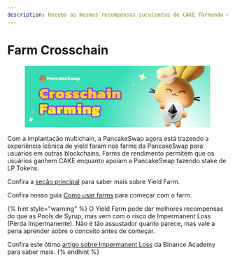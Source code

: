 ```yaml
---
description: Receba as mesmas recompensas suculentas de CAKE farmando em outras blockchains
---
```


# Farm Crosschain

<figure><img src="../../../.gitbook/assets/image (18) (1).png" alt=""><figcaption></figcaption></figure>

Com a implantação multichain, a PancakeSwap agora está trazendo a experiência icônica de yield faram nos farms da PancakeSwap para usuários em outras blockchains. Farms de rendimento permitem que os usuários ganhem CAKE enquanto apoiam a PancakeSwap fazendo stake de LP Tokens.&#x20;

Confira a [seção principal](../) para saber mais sobre Yield Farm.&#x20;

Confira nosso guia [Como usar farms](../how-to-use-farms.md) para começar com o farm.

{% hint style="warning" %}
O Yield Farm pode dar melhores recompensas do que as Pools de Syrup, mas vem com o risco de Impermanent Loss (Perda Impermanente). Não é tão assustador quanto parece, mas vale a pena aprender sobre o conceito antes de começar.&#x20;

Confira este ótimo [artigo sobre Impermanent Loss](https://academy.binance.com/pt/articles/impermanent-loss-explained) da Binance Academy para saber mais.
{% endhint %}
